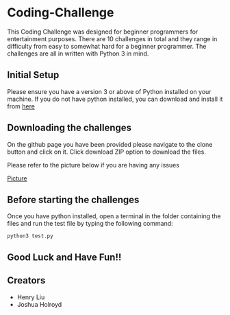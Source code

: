 # Coding-Challenge

This Coding Challenge was designed for beginner programmers for entertainment purposes. There are 10 challenges in total and they range in difficulty from easy to somewhat hard for a beginner programmer. The challenges are all in written with Python 3 in mind.

## Initial Setup

Please ensure you have a version 3 or above of Python installed on your machine. If you do not have python installed, you can download and install it from [here](https://www.python.org/)

## Downloading the challenges

On the github page you have been provided please navigate to the clone button and click on it. Click download ZIP option to download the files.

Please refer to the picture below if you are having any issues

[Picture](https://github.com/hliu117/Coding-Challenge/blob/master/images/download.png)

## Before starting the challenges

Once you have python installed, open a terminal in the folder containing the files and run the test file by typing the following command:

```
python3 test.py
```

## Good Luck and Have Fun!!

## Creators

- Henry Liu 
- Joshua Holroyd
